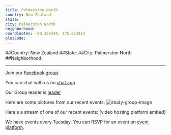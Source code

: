 ```yaml
---
title: Palmerston North
country: New Zealand
state: 
city: Palmerston North
neighborhood: 
coordinates: -40.354244, 175.613413
plusCode:
---
```


##Country: New Zealand
##State: 
##City: Palmerston North
##Neighborhood: 
*****
Join our [Facebook group](https://www.facebook.com/groups/free.code.camp.palmerston.north).

You can chat with us on [chat app]().

Our Group leader is [leader]()

Here are some pictures from our recent events:
![study-group-image]()

Here's a stream of one of our recent events:
[video hosting platform embed]

We have events every Tuesday. You can RSVP for an event on [event platform]().
